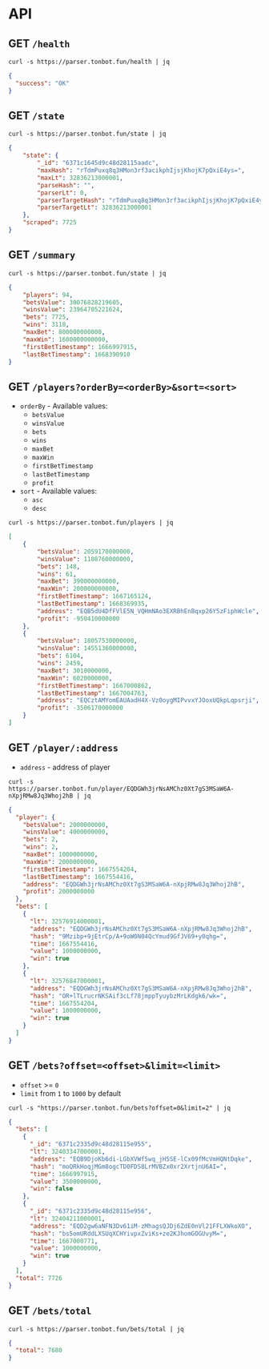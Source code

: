 # API
## GET `/health`
```shell
curl -s https://parser.tonbot.fun/health | jq
```

```json
{
  "success": "OK"
}
```


## GET `/state`
```shell
curl -s https://parser.tonbot.fun/state | jq
```

```json
{
    "state": {
        "_id": "6371c1645d9c48d28115aadc",
        "maxHash": "rTdmPuxq8q3HMon3rf3acikphIjsjKhojK7pQxiE4ys=",
        "maxLt": 32836213000001,
        "parseHash": "",
        "parserLt": 0,
        "parserTargetHash": "rTdmPuxq8q3HMon3rf3acikphIjsjKhojK7pQxiE4ys=",
        "parserTargetLt": 32836213000001
    },
    "scraped": 7725
}
```


## GET `/summary`
```shell
curl -s https://parser.tonbot.fun/state | jq
```

```json
{
    "players": 94,
    "betsValue": 30076828219605,
    "winsValue": 23964705221624,
    "bets": 7725,
    "wins": 3118,
    "maxBet": 800000000000,
    "maxWin": 1600000000000,
    "firstBetTimestamp": 1666997915,
    "lastBetTimestamp": 1668390910
}
```


## GET `/players?orderBy=<orderBy>&sort=<sort>`

* `orderBy` - Available values:
  * `betsValue`
  * `winsValue`
  * `bets`
  * `wins`
  * `maxBet`
  * `maxWin`
  * `firstBetTimestamp`
  * `lastBetTimestamp`
  * `profit`
* `sort` - Available values:
  * `asc`
  * `desc`

```shell
curl -s https://parser.tonbot.fun/players | jq
```

```json
[
    {
        "betsValue": 2059170000000,
        "winsValue": 1108760000000,
        "bets": 148,
        "wins": 61,
        "maxBet": 390000000000,
        "maxWin": 200000000000,
        "firstBetTimestamp": 1667165124,
        "lastBetTimestamp": 1668369935,
        "address": "EQB5dU4DfFVlE5N_VQHmNAo3EXRBhEnBqxp26Y5zFiphWcle",
        "profit": -950410000000
    },
    {
        "betsValue": 18057530000000,
        "winsValue": 14551360000000,
        "bets": 6104,
        "wins": 2459,
        "maxBet": 3010000000,
        "maxWin": 6020000000,
        "firstBetTimestamp": 1667000862,
        "lastBetTimestamp": 1667004763,
        "address": "EQCztAMYomEAUAadH4X-Vz0oygMIPvvxYJOoxUQkpLqpsrji",
        "profit": -3506170000000
    }
]
```


## GET `/player/:address`

* `address` - address of player

```shell
curl -s https://parser.tonbot.fun/player/EQDGWh3jrNsAMChz0Xt7gS3MSaW6A-nXpjRMw8Jq3Whoj2hB | jq
```

```json
{
  "player": {
    "betsValue": 2000000000,
    "winsValue": 4000000000,
    "bets": 2,
    "wins": 2,
    "maxBet": 1000000000,
    "maxWin": 2000000000,
    "firstBetTimestamp": 1667554204,
    "lastBetTimestamp": 1667554416,
    "address": "EQDGWh3jrNsAMChz0Xt7gS3MSaW6A-nXpjRMw8Jq3Whoj2hB",
    "profit": 2000000000
  },
  "bets": [
    {
      "lt": 32576914000001,
      "address": "EQDGWh3jrNsAMChz0Xt7gS3MSaW6A-nXpjRMw8Jq3Whoj2hB",
      "hash": "9Mzibp+9jEtrCp/A+9oW0N04QcYmud9GfJV69+y0qhg=",
      "time": 1667554416,
      "value": 1000000000,
      "win": true
    },
    {
      "lt": 32576847000001,
      "address": "EQDGWh3jrNsAMChz0Xt7gS3MSaW6A-nXpjRMw8Jq3Whoj2hB",
      "hash": "OR+lTLrucrNKSAif3cLf78jmppTyuybzMrLKdgk6/wk=",
      "time": 1667554204,
      "value": 1000000000,
      "win": true
    }
  ]
}
```


## GET `/bets?offset=<offset>&limit=<limit>`

* `offset` >= `0`
* `limit` from `1` to `1000` by default

```shell
curl -s "https://parser.tonbot.fun/bets?offset=0&limit=2" | jq
```

```json
{
  "bets": [
    {
      "_id": "6371c2335d9c48d28115e955",
      "lt": 32403347000001,
      "address": "EQB9DjoKb6di-LGbXVWf5wq_jH5SE-lCx09fMcVmHQNtDqke",
      "hash": "moQRkHoqjMGm8ogcTD0FDS8LrMVBZx0xr2XrtjnU6AI=",
      "time": 1666997915,
      "value": 3500000000,
      "win": false
    },
    {
      "_id": "6371c2335d9c48d28115e956",
      "lt": 32404211000001,
      "address": "EQD2gw6aNFN3Dv61iM-zMhagsQJDj6ZdE0nVl21FFLXWkoXO",
      "hash": "bs5omURddLXSUqXCHYivpxZviKs+ze2KJhomGOGUvyM=",
      "time": 1667000771,
      "value": 1000000000,
      "win": true
    }
  ],
  "total": 7726
}
```


## GET `/bets/total`
```shell
curl -s https://parser.tonbot.fun/bets/total | jq
```

```json
{
  "total": 7680
}
```